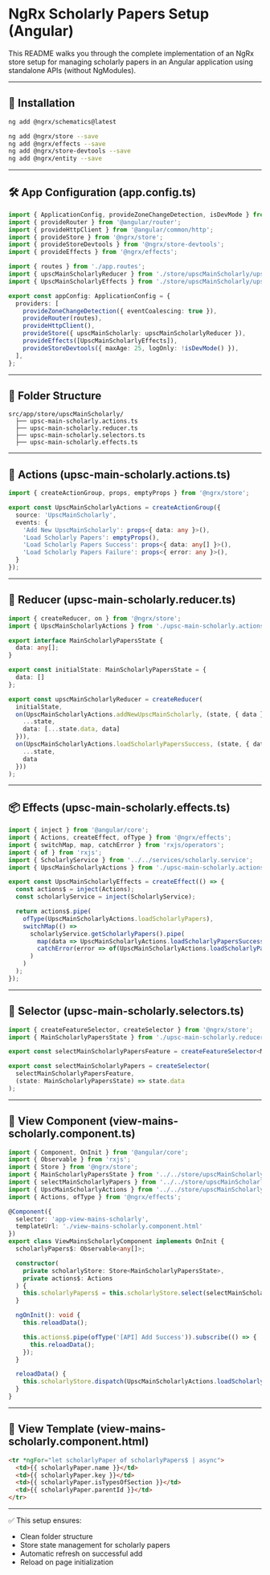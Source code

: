 
# NgRx Scholarly Papers Setup (Angular)

This README walks you through the complete implementation of an NgRx store setup for managing scholarly papers in an Angular application using standalone APIs (without NgModules).

---

## 🔧 Installation

```bash
ng add @ngrx/schematics@latest

ng add @ngrx/store --save
ng add @ngrx/effects --save
ng add @ngrx/store-devtools --save
ng add @ngrx/entity --save
```

---

## 🛠️ App Configuration (app.config.ts)

```ts
import { ApplicationConfig, provideZoneChangeDetection, isDevMode } from '@angular/core';
import { provideRouter } from '@angular/router';
import { provideHttpClient } from '@angular/common/http';
import { provideStore } from '@ngrx/store';
import { provideStoreDevtools } from '@ngrx/store-devtools';
import { provideEffects } from '@ngrx/effects';

import { routes } from './app.routes';
import { upscMainScholarlyReducer } from './store/upscMainScholarly/upsc-main-scholarly.reducer';
import { UpscMainScholarlyEffects } from './store/upscMainScholarly/upsc-main-scholarly.effects';

export const appConfig: ApplicationConfig = {
  providers: [
    provideZoneChangeDetection({ eventCoalescing: true }),
    provideRouter(routes),
    provideHttpClient(),
    provideStore({ upscMainScholarly: upscMainScholarlyReducer }),
    provideEffects([UpscMainScholarlyEffects]),
    provideStoreDevtools({ maxAge: 25, logOnly: !isDevMode() }),
  ],
};
```

---

## 📁 Folder Structure

```
src/app/store/upscMainScholarly/
  ├── upsc-main-scholarly.actions.ts
  ├── upsc-main-scholarly.reducer.ts
  ├── upsc-main-scholarly.selectors.ts
  ├── upsc-main-scholarly.effects.ts
```

---

## 🚀 Actions (upsc-main-scholarly.actions.ts)

```ts
import { createActionGroup, props, emptyProps } from '@ngrx/store';

export const UpscMainScholarlyActions = createActionGroup({
  source: 'UpscMainScholarly',
  events: {
    'Add New UpscMainScholarly': props<{ data: any }>(),
    'Load Scholarly Papers': emptyProps(),
    'Load Scholarly Papers Success': props<{ data: any[] }>(),
    'Load Scholarly Papers Failure': props<{ error: any }>(),
  }
});
```

---

## 🔁 Reducer (upsc-main-scholarly.reducer.ts)

```ts
import { createReducer, on } from '@ngrx/store';
import { UpscMainScholarlyActions } from './upsc-main-scholarly.actions';

export interface MainScholarlyPapersState {
  data: any[];
}

export const initialState: MainScholarlyPapersState = {
  data: []
};

export const upscMainScholarlyReducer = createReducer(
  initialState,
  on(UpscMainScholarlyActions.addNewUpscMainScholarly, (state, { data }) => ({
    ...state,
    data: [...state.data, data]
  })),
  on(UpscMainScholarlyActions.loadScholarlyPapersSuccess, (state, { data }) => ({
    ...state,
    data
  }))
);
```

---

## 📦 Effects (upsc-main-scholarly.effects.ts)

```ts
import { inject } from '@angular/core';
import { Actions, createEffect, ofType } from '@ngrx/effects';
import { switchMap, map, catchError } from 'rxjs/operators';
import { of } from 'rxjs';
import { ScholarlyService } from '../../services/scholarly.service';
import { UpscMainScholarlyActions } from './upsc-main-scholarly.actions';

export const UpscMainScholarlyEffects = createEffect(() => {
  const actions$ = inject(Actions);
  const scholarlyService = inject(ScholarlyService);

  return actions$.pipe(
    ofType(UpscMainScholarlyActions.loadScholarlyPapers),
    switchMap(() =>
      scholarlyService.getScholarlyPapers().pipe(
        map(data => UpscMainScholarlyActions.loadScholarlyPapersSuccess({ data })),
        catchError(error => of(UpscMainScholarlyActions.loadScholarlyPapersFailure({ error })))
      )
    )
  );
});
```

---

## 📡 Selector (upsc-main-scholarly.selectors.ts)

```ts
import { createFeatureSelector, createSelector } from '@ngrx/store';
import { MainScholarlyPapersState } from './upsc-main-scholarly.reducer';

export const selectMainScholarlyPapersFeature = createFeatureSelector<MainScholarlyPapersState>('upscMainScholarly');

export const selectMainScholarlyPapers = createSelector(
  selectMainScholarlyPapersFeature,
  (state: MainScholarlyPapersState) => state.data
);
```

---

## 🧩 View Component (view-mains-scholarly.component.ts)

```ts
import { Component, OnInit } from '@angular/core';
import { Observable } from 'rxjs';
import { Store } from '@ngrx/store';
import { MainScholarlyPapersState } from '../../store/upscMainScholarly/upsc-main-scholarly.reducer';
import { selectMainScholarlyPapers } from '../../store/upscMainScholarly/upsc-main-scholarly.selectors';
import { UpscMainScholarlyActions } from '../../store/upscMainScholarly/upsc-main-scholarly.actions';
import { Actions, ofType } from '@ngrx/effects';

@Component({
  selector: 'app-view-mains-scholarly',
  templateUrl: './view-mains-scholarly.component.html'
})
export class ViewMainsScholarlyComponent implements OnInit {
  scholarlyPapers$: Observable<any[]>;

  constructor(
    private scholarlyStore: Store<MainScholarlyPapersState>,
    private actions$: Actions
  ) {
    this.scholarlyPapers$ = this.scholarlyStore.select(selectMainScholarlyPapers);
  }

  ngOnInit(): void {
    this.reloadData();

    this.actions$.pipe(ofType('[API] Add Success')).subscribe(() => {
      this.reloadData();
    });
  }

  reloadData() {
    this.scholarlyStore.dispatch(UpscMainScholarlyActions.loadScholarlyPapers());
  }
}
```

---

## 📝 View Template (view-mains-scholarly.component.html)

```html
<tr *ngFor="let scholarlyPaper of scholarlyPapers$ | async">
  <td>{{ scholarlyPaper.name }}</td>
  <td>{{ scholarlyPaper.key }}</td>
  <td>{{ scholarlyPaper.isTypesOfSection }}</td>
  <td>{{ scholarlyPaper.parentId }}</td>
</tr>
```

---

✅ This setup ensures:
- Clean folder structure
- Store state management for scholarly papers
- Automatic refresh on successful add
- Reload on page initialization

